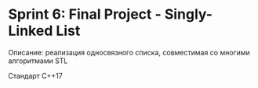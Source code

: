 # Sprint 6: Final Project - Singly-Linked List

Описание: реализация односвязного списка, совместимая со многими алгоритмами STL

Стандарт C++17
